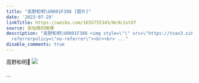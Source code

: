 ```yaml
---
title: "高野和明\U0001F388 [图片]"
date: '2023-07-29'
linkTitle: https://weibo.com/1655755343/Nc9c1stO7
source: 张怡微的微博
description: "高野和明\U0001F388 <img style=\"\" src=\"https://tvax3.sinaimg.cn/large/62b0d24fly1hge3ip4whyj20u017ck9w.jpg\"
  referrerpolicy=\"no-referrer\"><br><br> ..."
disable_comments: true
---
```

高野和明🎈 <img style="" src="https://tvax3.sinaimg.cn/large/62b0d24fly1hge3ip4whyj20u017ck9w.jpg" referrerpolicy="no-referrer"><br><br> ...